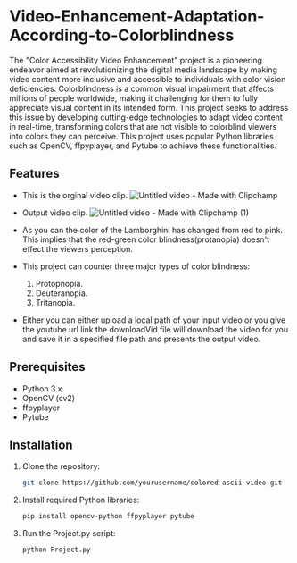 # Video-Enhancement-Adaptation-According-to-Colorblindness

The "Color Accessibility Video Enhancement" project is a pioneering endeavor aimed at revolutionizing the digital media landscape by making video content more inclusive and accessible to individuals with color vision deficiencies. Colorblindness is a common visual impairment that affects millions of people worldwide, making it challenging for them to fully appreciate visual content in its intended form. This project seeks to address this issue by developing cutting-edge technologies to adapt video content in real-time, transforming colors that are not visible to colorblind viewers into colors they can perceive. This project uses popular Python libraries such as OpenCV, ffpyplayer, and Pytube to achieve these functionalities.

## Features

- This is the orginal video clip.
 ![Untitled video - Made with Clipchamp](https://github.com/Hanish069/Video-Enhancement-Adaptation-According-to-Colorblindness/assets/107493886/86949457-ff55-47c4-bbed-269512989dc2)
- Output video clip.
 ![Untitled video - Made with Clipchamp (1)](https://github.com/Hanish069/Video-Enhancement-Adaptation-According-to-Colorblindness/assets/107493886/6c6b0500-bd45-402f-b182-cf238aa417d1)

- As you can the color of the Lamborghini has changed from red to pink. This implies that the red-green color blindness(protanopia) doesn't effect the viewers perception.
  
- This project can counter three major types of color blindness:
   1. Protopnopia.
   2. Deuteranopia.
   3. Tritanopia.

- Either you can either upload a local path of your input video or you give the youtube url link the downloadVid file will download the video for you and save it in a specified file path and presents the output video. 

## Prerequisites

- Python 3.x
- OpenCV (cv2)
- ffpyplayer
- Pytube

## Installation

1. Clone the repository:

   ```bash
   git clone https://github.com/yourusername/colored-ascii-video.git

2. Install required Python libraries:

   ```bash
   pip install opencv-python ffpyplayer pytube

3. Run the Project.py script:

   ```bash
   python Project.py
